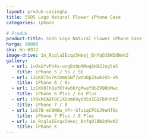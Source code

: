 ```yaml
---
layout: produk-casinghp
title: 5SOS Logo Natural Flower iPhone Case
categories: iphone

# Produk
product-title: 5SOS Logo Natural Flower iPhone Case
harga: 90000
sku: hn-0972
image-drive: 1n_RcqlaIEcqx5Heoj_BnfqOJBW2dNxK2
gallery:
  - url: 1v0kUYvPV4x-ungBz0pMMuq6H9ZJngla5
    title: iPhone 5 / 5s / SE
  - url: 12GK8T5v7Kimmm5Nf7wzU0pZ4wmJKb-vh
    title: iPhone 6 / 6s
  - url: 1z1XV8lhQafKf4w6bYgMwaYQbZVQHbMwc
    title: iPhone 6 Plus / 6s Plus
  - url: 1t0xhEABt8C1XVom69y695zIGQFbVnhbZ
    title: iPhone 7 / 8
  - url: 1uS7B-eC8WOw_YPr-GfuiqCPGUJ9uNT6s
    title: iPhone 7 Plus / 8 Plus
  - url: 1n_RcqlaIEcqx5Heoj_BnfqOJBW2dNxK2
    title: iPhone X
---
```

